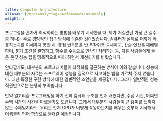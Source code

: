 ```yaml
---
title: Computer Architecture
aliases: [/hpc/analyzing-performance/assembly]
weight: 2
---
```


프로그램을 혼자서 최적화하는 방법을 배우기 시작했을 때, 제가 저질렀던 가장 큰 실수 중 하나는 주로 경험적인 접근 방식에 의존한 것이었습니다. 컴퓨터가 실제로 어떻게 작동하는지를 이해하지 못한 채, 중첩 반복문을 반 무작위로 교체하고, 산술 연산을 재배열하며, 분기 조건을 결합하고, 함수를 수동으로 인라인 처리하는 등, 다른 사람들에게 들은 온갖 성능 팁을 맹목적으로 따라 하면서 개선되기를 바랐습니다.

안타깝게도, 대부분의 프로그래머들이 최적화를 접근하는 방식이 이와 같습니다. 성능에 대한 대부분의 자료는 소프트웨어 성능을 질적으로 사고하는 법을 가르쳐 주지 않습니다. 대신 특정한 구현 방식에 대한 일반적인 조언만을 제공합니다. 그러나 일반적인 성능 직관만으로는 분명히 부족합니다.

만약 알고리즘 프로그래밍을 하기 전에 컴퓨터 구조를 먼저 배웠다면, 수십 시간, 어쩌면 수백 시간의 시간을 아꼈을지도 모릅니다. 그래서 대부분의 사람들이 큰 흥미를 느끼지 않는 주제일지라도, 우리는 먼저 CPU가 어떻게 작동하는지를 배우는 것부터 시작해서 어셈블리 언어 학습으로 들어갈 예정입니다.
